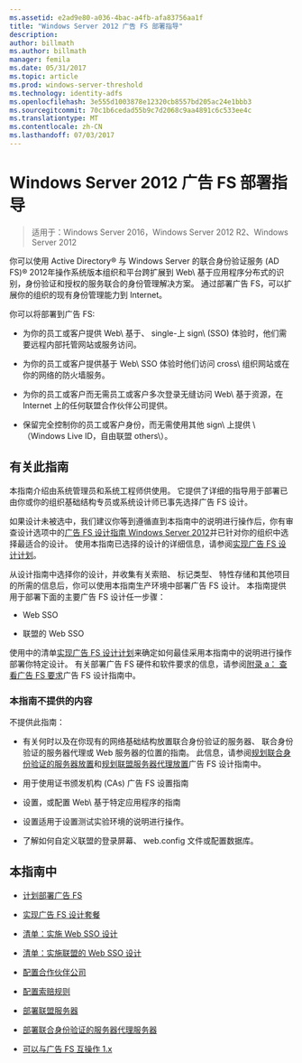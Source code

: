 ```yaml
---
ms.assetid: e2ad9e80-a036-4bac-a4fb-afa83756aa1f
title: "Windows Server 2012 广告 FS 部署指导"
description: 
author: billmath
ms.author: billmath
manager: femila
ms.date: 05/31/2017
ms.topic: article
ms.prod: windows-server-threshold
ms.technology: identity-adfs
ms.openlocfilehash: 3e555d1003878e12320cb8557bd205ac24e1bbb3
ms.sourcegitcommit: 70c1b6cedad55b9c7d2068c9aa4891c6c533ee4c
ms.translationtype: MT
ms.contentlocale: zh-CN
ms.lasthandoff: 07/03/2017
---
```

# <a name="windows-server-2012-ad-fs-deployment-guide"></a>Windows Server 2012 广告 FS 部署指导

>适用于：Windows Server 2016，Windows Server 2012 R2、Windows Server 2012

你可以使用 Active Directory® 与 Windows Server 的联合身份验证服务 \(AD FS\)® 2012年操作系统版本组织和平台跨扩展到 Web\ 基于应用程序分布式的识别，身份验证和授权的服务联合的身份管理解决方案。 通过部署广告 FS，可以扩展你的组织的现有身份管理能力到 Internet。  
  
你可以将部署到广告 FS:  
  
-   为你的员工或客户提供 Web\ 基于、 single\-上 sign\ \(SSO\) 体验时，他们需要远程内部托管网站或服务访问。  
  
-   为你的员工或客户提供基于 Web\ SSO 体验时他们访问 cross\ 组织网站或在你的网络的防火墙服务。  
  
-   为你的员工或客户而无需员工或客户多次登录无缝访问 Web\ 基于资源，在 Internet 上的任何联盟合作伙伴公司提供。  
  
-   保留完全控制你的员工或客户身份，而无需使用其他 sign\ 上提供 \ （Windows Live ID，自由联盟 others\）。  
  
## <a name="about-this-guide"></a>有关此指南  
本指南介绍由系统管理员和系统工程师供使用。 它提供了详细的指导用于部署已由你或你的组织基础结构专员或系统设计师已事先选择广告 FS 设计。  
  
如果设计未被选中，我们建议你等到遵循直到本指南中的说明进行操作后，你有审查设计选项中的[广告 FS 设计指南 Windows Server 2012](https://technet.microsoft.com/library/dd807036.aspx)并已针对你的组织中选择最适合的设计。 使用本指南已选择的设计的详细信息，请参阅[实现广告 FS 设计计划](Implementing-Your-AD-FS-Design-Plan.md)。  
  
从设计指南中选择你的设计，并收集有关索赔、 标记类型、 特性存储和其他项目的所需的信息后，你可以使用本指南生产环境中部署广告 FS 设计。 本指南提供用于部署下面的主要广告 FS 设计任一步骤：  
  
-   Web SSO  
  
-   联盟的 Web SSO  
  
使用中的清单[实现广告 FS 设计计划](Implementing-Your-AD-FS-Design-Plan.md)来确定如何最佳采用本指南中的说明进行操作部署你特定设计。 有关部署广告 FS 硬件和软件要求的信息，请参阅[附录 a： 查看广告 FS 要求](https://technet.microsoft.com/library/ff678034.aspx)广告 FS 设计指南中。  
  
### <a name="what-this-guide-does-not-provide"></a>本指南不提供的内容  
不提供此指南：  
  
-   有关何时以及在你现有的网络基础结构放置联合身份验证的服务器、 联合身份验证的服务器代理或 Web 服务器的位置的指南。 此信息，请参阅[规划联合身份验证的服务器放置](https://technet.microsoft.com/library/dd807069.aspx)和[规划联盟服务器代理放置](https://technet.microsoft.com/library/dd807130.aspx)广告 FS 设计指南中。  
  
-   用于使用证书颁发机构 \(CAs\) 广告 FS 设置指南  
  
-   设置，或配置 Web\ 基于特定应用程序的指南  
  
-   设置适用于设置测试实验环境的说明进行操作。  
  
-   了解如何自定义联盟的登录屏幕、 web.config 文件或配置数据库。  
  
## <a name="in-this-guide"></a>本指南中  
  
-   [计划部署广告 FS](Planning-to-Deploy-AD-FS.md)  
  
-   [实现广告 FS 设计套餐](Implementing-Your-AD-FS-Design-Plan.md)  
  
-   [清单：实施 Web SSO 设计](Checklist--Implementing-a-Web-SSO-Design.md)  
  
-   [清单：实施联盟的 Web SSO 设计](Checklist--Implementing-a-Federated-Web-SSO-Design.md)  
  
-   [配置合作伙伴公司](Configuring-Partner-Organizations.md)  
  
-   [配置索赔规则](Configuring-Claim-Rules.md)  
  
-   [部署联盟服务器](Deploying-Federation-Servers.md)  
  
-   [部署联合身份验证的服务器代理服务器](Deploying-Federation-Server-Proxies.md)  
  
-   [可以与广告 FS 互操作 1.x](Interoperating-with-AD-FS-1.x.md)  
